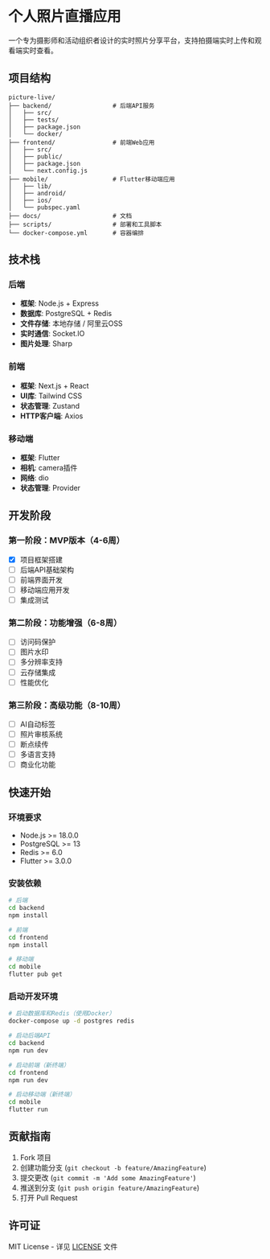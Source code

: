 # 个人照片直播应用

一个专为摄影师和活动组织者设计的实时照片分享平台，支持拍摄端实时上传和观看端实时查看。

## 项目结构

```
picture-live/
├── backend/                 # 后端API服务
│   ├── src/
│   ├── tests/
│   ├── package.json
│   └── docker/
├── frontend/                # 前端Web应用
│   ├── src/
│   ├── public/
│   ├── package.json
│   └── next.config.js
├── mobile/                  # Flutter移动端应用
│   ├── lib/
│   ├── android/
│   ├── ios/
│   └── pubspec.yaml
├── docs/                    # 文档
├── scripts/                 # 部署和工具脚本
└── docker-compose.yml       # 容器编排
```

## 技术栈

### 后端
- **框架**: Node.js + Express
- **数据库**: PostgreSQL + Redis
- **文件存储**: 本地存储 / 阿里云OSS
- **实时通信**: Socket.IO
- **图片处理**: Sharp

### 前端
- **框架**: Next.js + React
- **UI库**: Tailwind CSS
- **状态管理**: Zustand
- **HTTP客户端**: Axios

### 移动端
- **框架**: Flutter
- **相机**: camera插件
- **网络**: dio
- **状态管理**: Provider

## 开发阶段

### 第一阶段：MVP版本（4-6周）
- [x] 项目框架搭建
- [ ] 后端API基础架构
- [ ] 前端界面开发
- [ ] 移动端应用开发
- [ ] 集成测试

### 第二阶段：功能增强（6-8周）
- [ ] 访问码保护
- [ ] 图片水印
- [ ] 多分辨率支持
- [ ] 云存储集成
- [ ] 性能优化

### 第三阶段：高级功能（8-10周）
- [ ] AI自动标签
- [ ] 照片审核系统
- [ ] 断点续传
- [ ] 多语言支持
- [ ] 商业化功能

## 快速开始

### 环境要求
- Node.js >= 18.0.0
- PostgreSQL >= 13
- Redis >= 6.0
- Flutter >= 3.0.0

### 安装依赖

```bash
# 后端
cd backend
npm install

# 前端
cd frontend
npm install

# 移动端
cd mobile
flutter pub get
```

### 启动开发环境

```bash
# 启动数据库和Redis（使用Docker）
docker-compose up -d postgres redis

# 启动后端API
cd backend
npm run dev

# 启动前端（新终端）
cd frontend
npm run dev

# 启动移动端（新终端）
cd mobile
flutter run
```

## 贡献指南

1. Fork 项目
2. 创建功能分支 (`git checkout -b feature/AmazingFeature`)
3. 提交更改 (`git commit -m 'Add some AmazingFeature'`)
4. 推送到分支 (`git push origin feature/AmazingFeature`)
5. 打开 Pull Request

## 许可证

MIT License - 详见 [LICENSE](LICENSE) 文件